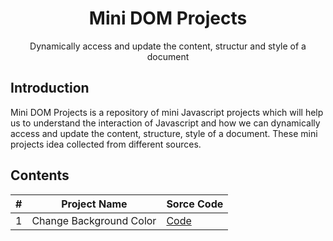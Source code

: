 <h1 align="center">Mini DOM Projects</h1>
<p align="center">Dynamically access and update the content, structur and style of a document</p>

## Introduction

<p>
Mini DOM Projects is a repository of mini Javascript projects which will help us to understand the interaction of Javascript and how we can dynamically access and update the content, structure, style of a document. These mini projects idea collected from different sources.
</p>

## Contents
| # | Project Name | Sorce Code |
|---| ------------ | ---------- |
1 | Change Background Color | [Code](./Change-Background) |